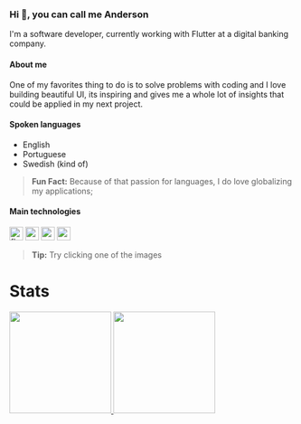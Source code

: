### Hi 👋, you can call me Anderson

I'm a software developer, currently working with Flutter at a digital banking company.

#### About me

One of my favorites thing to do is to solve problems with coding and I love building
beautiful UI, its inspiring and gives me a whole lot of insights that could be applied
in my next project.

#### Spoken languages

- English
- Portuguese
- Swedish (kind of)

> __Fun Fact:__ Because of that passion for languages, I do love globalizing my applications;

#### Main technologies

[<img src="https://user-images.githubusercontent.com/25344723/113509524-7f31c580-952c-11eb-90bb-0a7d97f520a0.png" height="24" alt="flutter" />][flutter_link]
[<img src="https://user-images.githubusercontent.com/25344723/113509430-e438eb80-952b-11eb-9826-6c86e83473d8.png" height="24" alt="angular" />][angular_link]
[<img src="https://user-images.githubusercontent.com/25344723/113509706-7f7e9080-952d-11eb-8b35-6a5bfd4cb0e2.png" height="24" alt="nodejs" />][nodejs_link]
[<img src="https://user-images.githubusercontent.com/25344723/113509739-9cb35f00-952d-11eb-8a04-8f3c781ea96c.png" height="24" alt="c sharp" />][csharp_link]

> __Tip:__ Try clicking one of the images

# Stats

<div>
  <a href="https://github.com/andersonfds">
    <img height="180em" src="https://github-readme-stats.vercel.app/api?username=andersonfds&show_icons=true&theme=tokyonight&include_all_commits=true&count_private=true"/>
    <img height="180em" src="https://github-readme-stats.vercel.app/api/top-langs/?username=andersonfds&layout=compact&langs_count=7&theme=tokyonight"/>
  </a>
</div>

[angular_link]: https://github.com/andersonfds?tab=repositories&q=&type=&language=typescript
[flutter_link]: https://github.com/andersonfds?tab=repositories&q=&type=&language=dart
[nodejs_link]: https://github.com/andersonfds?tab=repositories&q=&type=&language=javascript
[csharp_link]: https://github.com/andersonfds?tab=repositories&q=&type=&language=c%23
[php_link]: https://github.com/andersonfds?tab=repositories&q=&type=&language=php
